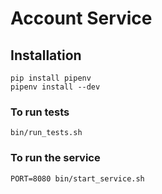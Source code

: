 # Account Service

## Installation

    pip install pipenv
    pipenv install --dev

### To run tests

    bin/run_tests.sh

### To run the service

    PORT=8080 bin/start_service.sh
